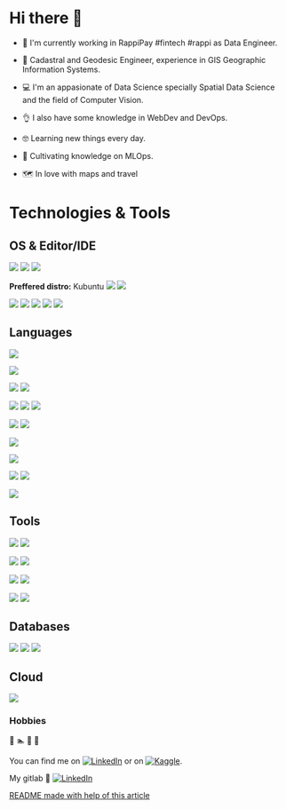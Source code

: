 # Hi there 👋

<!--
**rcamilo1526/rcamilo1526** is a ✨ _special_ ✨ repository because its `README.md` (this file) appears on your GitHub profile.

Here are some ideas to get you started:

- 🔭 I’m currently working on ...
- 🌱 I’m currently learning ...
- 👯 I’m looking to collaborate on ...
- 🤔 I’m looking for help with ...
- 💬 Ask me about ...
- 📫 How to reach me: ...
- 😄 Pronouns: ...
- ⚡ Fun fact: ...
-->

- :briefcase: I'm currently working in RappiPay #fintech #rappi as Data Engineer.
- :notebook: Cadastral and Geodesic Engineer, experience in GIS Geographic Information Systems.

- :computer: I'm an appasionate of Data Science specially Spatial Data Science and the field of Computer Vision. 

- :ok_hand: I also have some knowledge in WebDev and DevOps. 

- :nerd_face: Learning new things every day.

- 🌱 Cultivating knowledge on MLOps.

- :world_map: In love with maps and travel 

#  Technologies & Tools

## OS & Editor/IDE
![](https://img.shields.io/badge/OS-macOS-informational?style=flat&logo=macos&logoColor=white&color=000000)
![](https://img.shields.io/badge/OS-Linux-informational?style=flat&logo=linux&logoColor=white&color=FCC624)
![](https://img.shields.io/badge/OS-Windows-informational?style=flat&logo=windows&logoColor=white&color=0078D6)

**Preffered distro:** Kubuntu 
![](https://img.shields.io/badge/-Ubuntu-informational?style=flat&logo=ubuntu&logoColor=white&color=E95420)
![](https://img.shields.io/badge/-KDE-informational?style=flat&logo=kde&logoColor=white&color=1D99F3)





![](https://img.shields.io/badge/Editor-Visual_Studio_Code-informational?style=flat&logo=visual-studio-code&logoColor=white&color=007ACC)
![](https://img.shields.io/badge/Editor-Vim-informational?style=flat&logo=vim&logoColor=white&color=019733)
![](https://img.shields.io/badge/IDE-PyCharm-informational?style=flat&logo=pycharm&logoColor=white&color=000000)
![](https://img.shields.io/badge/IDE-DataGrip-informational?style=flat&logo=datagrip&logoColor=white&color=000000)
![](https://img.shields.io/badge/IDE-Rstudio-informational?style=flat&logo=rstudio&logoColor=white&color=75AADB)


## Languages




![](https://img.shields.io/badge/Language-SQL-informational?style=for-the-badge&logo=sql&logoColor=white&color=feb300)

![](https://img.shields.io/badge/Language-Python-informational?style=for-the-badge&logo=python&logoColor=white&color=3776AB)

![](https://img.shields.io/badge/-NumPy-informational?style=flat&logo=numpy&logoColor=white&color=013243)
![](https://img.shields.io/badge/-pandas-informational?style=flat&logo=pandas&logoColor=white&color=150458)

![](https://img.shields.io/badge/-Scikit_Learn-informational?style=flat&logo=scikit-learn&logoColor=white&color=F7931E)
![](https://img.shields.io/badge/-Keras-informational?style=flat&logo=keras&logoColor=white&color=D00000)
![](https://img.shields.io/badge/-TensorFlow-informational?style=flat&logo=tensorflow&logoColor=white&color=FF6F00)

![](https://img.shields.io/badge/-Flask-informational?style=flat&logo=flask&logoColor=white&color=000000)
![](https://img.shields.io/badge/-Streamlit-informational?style=flat&logo=streamlit&logoColor=white&color=FF4B4B)

![](https://img.shields.io/badge/Language-R-informational?style=for-the-badge&logo=R&logoColor=white&color=276DC3)

![](https://img.shields.io/badge/Language-JavaScript-informational?style=for-the-badge&logo=javascript&logoColor=white&color=F7DF1E)

![](https://img.shields.io/badge/Language-HTML5-informational?style=flat&logo=html5&logoColor=white&color=E34F26)
![](https://img.shields.io/badge/Language-CSS3-informational?style=flat&logo=css3&logoColor=white&color=1572B6)


![](https://img.shields.io/badge/Language-Java-informational?style=for-the-badge&logo=java&logoColor=white&color=007396)


## Tools 
![](https://img.shields.io/badge/Tools-Jupyter-informational?style=flat&logo=jupyter&logoColor=white&color=F37626)
![](https://img.shields.io/badge/Tools-Anaconda-informational?style=flat&logo=anaconda&logoColor=white&color=44A833)

![](https://img.shields.io/badge/Shell-Bash-informational?style=flat&logo=gnu-bash&logoColor=white&color=4EAA25)
![](https://img.shields.io/badge/Tools-Docker-informational?style=flat&logo=docker&logoColor=white&color=2496ED)

![](https://img.shields.io/badge/Tools-Apache_Spark-informational?style=flat&logo=apachespark&logoColor=white&color=E25A1C)
![](https://img.shields.io/badge/Tools-Apache_Airflow-informational?style=flat&logo=apacheairflow&logoColor=white&color=017CEE)


![](https://img.shields.io/badge/Tools-Postman-informational?style=flat&logo=postman&logoColor=white&color=FF6C37)
![](https://img.shields.io/badge/Tools-npm-informational?style=flat&logo=npm&logoColor=white&color=CB3837)


## Databases
![](https://img.shields.io/badge/Database-PostgreSQL-informational?style=flat&logo=postgresql&logoColor=white&color=336791)
![](https://img.shields.io/badge/Database-MongoDB-informational?style=flat&logo=mongodb&logoColor=white&color=47A248)
![](https://img.shields.io/badge/DataWarehouse-Snowflake-informational?style=flat&logo=snowflake&logoColor=white&color=29B5E8)


## Cloud
![](https://img.shields.io/badge/Cloud-Amazon_AWS-informational?style=flat&logo=amazon&logoColor=white&color=232F3E)





### Hobbies
:tennis: :swimmer: :bicyclist: :camera_flash:


<!-- Actual text -->

You can find me on [![LinkedIn][1.1]][1] or on [![Kaggle][2.1]][2].

My gitlab :see_no_evil: [![LinkedIn][3.1]][3] 

<!-- Icons -->

[1.1]: https://img.shields.io/badge/LinkedIn-0077B5?style=plastic&logo=linkedin&logoColor=white

[1]: https://www.linkedin.com/in/raul-camilo-martin-bernal/

[2.1]: https://img.shields.io/badge/Kaggle-20BEFF?style=plastic&logo=kaggle&logoColor=white

[2]: https://www.kaggle.com/rmartin1526

[3.1]: https://img.shields.io/badge/GitLab-FCA121?style=plastic&logo=gitlab&logoColor=white

[3]: https://gitlab.com/rcamilo1526


[README made with help of this article](https://towardsdatascience.com/build-a-stunning-readme-for-your-github-profile-9b80434fe5d7)

